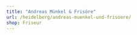 ```yaml
---
title: "Andreas Münkel & Frisöre"
url: /heidelberg/andreas-muenkel-und-frisoere/
shop: Friseur
---
```

